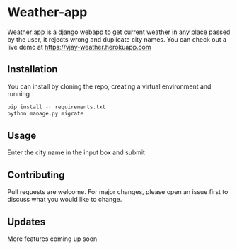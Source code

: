 # Weather-app

Weather app is a django webapp to get current weather in any place passed by the user, it rejects wrong and duplicate city names.
You can check out a live demo at https://vjay-weather.herokuapp.com

## Installation

You can install by cloning the repo, creating a virtual environment and running
```bash
pip install -r requirements.txt
python manage.py migrate
```

## Usage

Enter the city name in the input box and submit

## Contributing
Pull requests are welcome. For major changes, please open an issue first to discuss what you would like to change.

## Updates
More features coming up soon
